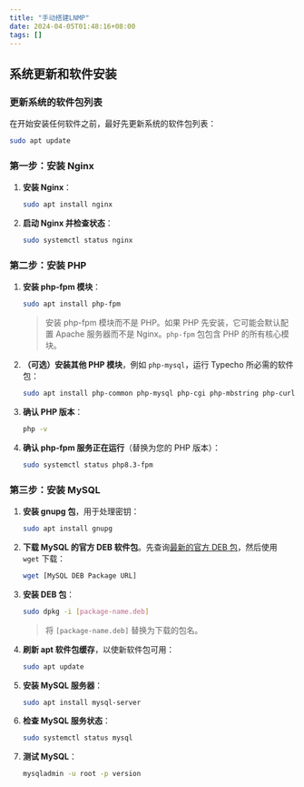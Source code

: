 ```yaml
---
title: "手动搭建LNMP"
date: 2024-04-05T01:48:16+08:00
tags: []
---
```


## 系统更新和软件安装

### 更新系统的软件包列表
在开始安装任何软件之前，最好先更新系统的软件包列表：
```bash
sudo apt update
```

### 第一步：安装 Nginx
1. **安装 Nginx**：
   ```bash
   sudo apt install nginx
   ```
2. **启动 Nginx 并检查状态**：
   ```bash
   sudo systemctl status nginx
   ```

### 第二步：安装 PHP
1. **安装 php-fpm 模块**：
   ```bash
   sudo apt install php-fpm
   ```
   > 安装 php-fpm 模块而不是 PHP。如果 PHP 先安装，它可能会默认配置 Apache 服务器而不是 Nginx。`php-fpm` 包包含 PHP 的所有核心模块。

2. **（可选）安装其他 PHP 模块**，例如 `php-mysql`，运行 Typecho 所必需的软件包：
   ```bash
   sudo apt install php-common php-mysql php-cgi php-mbstring php-curl php-gd php-xml php-xmlrpc php-pear
   ```

3. **确认 PHP 版本**：
   ```bash
   php -v
   ```

4. **确认 php-fpm 服务正在运行**（替换为您的 PHP 版本）：
   ```bash
   sudo systemctl status php8.3-fpm
   ```

### 第三步：安装 MySQL
1. **安装 gnupg 包**，用于处理密钥：
   ```bash
   sudo apt install gnupg
   ```

2. **下载 MySQL 的官方 DEB 软件包**。先查询[最新的官方 DEB 包](https://dev.mysql.com/downloads/repo/apt/)，然后使用 `wget` 下载：
   ```bash
   wget [MySQL DEB Package URL]
   ```

3. **安装 DEB 包**：
   ```bash
   sudo dpkg -i [package-name.deb]
   ```
   > 将 `[package-name.deb]` 替换为下载的包名。

4. **刷新 apt 软件包缓存**，以使新软件包可用：
   ```bash
   sudo apt update
   ```

5. **安装 MySQL 服务器**：
   ```bash
   sudo apt install mysql-server
   ```

6. **检查 MySQL 服务状态**：
   ```bash
   sudo systemctl status mysql
   ```

7. **测试 MySQL**：
   ```bash
   mysqladmin -u root -p version
   ```